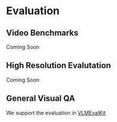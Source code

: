 # Evaluation

## Video Benchmarks
Coming Soon

## High Resolution Evalutation
Coming Soon

## General Visual QA
We support the evaluation in [VLMEvalKit](https://github.com/open-compass/VLMEvalKit)

